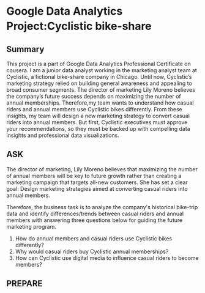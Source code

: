 # Google Data Analytics Project:Cyclistic bike-share　

## Summary
This project is a part of Google Data Analytics Professional Certificate on cousera.
I am a junior data analyst working in the marketing analyst team at Cyclistic, a fictional bike-share company in Chicago. 
Until now, Cyclistic’s marketing strategy relied on building general awareness and appealing to broad consumer segments. 
The director of marketing Lily Moreno believes the company’s future success depends on maximizing the number of annual memberships. 
Therefore,my team wants to understand how casual riders and annual members use Cyclistic bikes differently. From these insights,
my team will design a new marketing strategy to convert casual riders into annual members. But first, Cyclistic executives
must approve your recommendations, so they must be backed up with compelling data insights and professional data
visualizations.

## ASK
The director of marketing, Lily Moreno believes that maximizing the number of annual members will be key to future growth rather than creating a marketing campaign that targets all-new customers. She has set a clear goal: Design marketing strategies aimed at converting casual riders into annual members. 

Therefore, the business task is to analyze the company's historical bike-trip data and identify differences/trends between casual riders and annual members with answering three questions below for guiding the future marketing program. 
 
1. How do annual members and casual riders use Cyclistic bikes differently?
2. Why would casual riders buy Cyclistic annual memberships?
3. How can Cyclistic use digital media to influence casual riders to become members?

## PREPARE    


